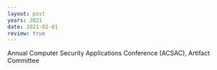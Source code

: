 ```yaml
---
layout: post
years: 2021
date: 2021-02-01
review: true
---
```


Annual Computer Security Applications Conference (ACSAC), Artifact Committee